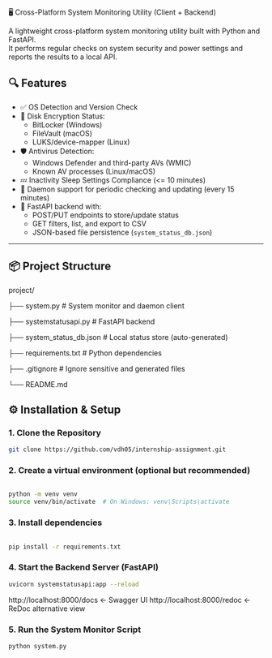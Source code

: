  🖥️ Cross-Platform System Monitoring Utility (Client + Backend)

A lightweight cross-platform system monitoring utility built with Python and FastAPI.  
It performs regular checks on system security and power settings and reports the results to a local API.

## 🔍 Features

- ✅ OS Detection and Version Check
- 🔐 Disk Encryption Status:
  - BitLocker (Windows)
  - FileVault (macOS)
  - LUKS/device-mapper (Linux)
- 🛡️ Antivirus Detection:
  - Windows Defender and third-party AVs (WMIC)
  - Known AV processes (Linux/macOS)
- 💤 Inactivity Sleep Settings Compliance (<= 10 minutes)
- 🔄 Daemon support for periodic checking and updating (every 15 minutes)
- 📡 FastAPI backend with:
  - POST/PUT endpoints to store/update status
  - GET filters, list, and export to CSV
  - JSON-based file persistence (`system_status_db.json`)

---

## 📦 Project Structure
project/

├── system.py # System monitor and daemon client  

├── systemstatusapi.py # FastAPI backend

├── system_status_db.json # Local status store (auto-generated)

├── requirements.txt # Python dependencies

├── .gitignore # Ignore sensitive and generated files

└── README.md


## ⚙️ Installation & Setup

### 1. Clone the Repository 
```bash
git clone https://github.com/vdh05/internship-assignment.git
```

### 2. Create a virtual environment (optional but recommended)
```bash

python -m venv venv
source venv/bin/activate  # On Windows: venv\Scripts\activate
```
### 3. Install dependencies
```bash

pip install -r requirements.txt
```
### 4. Start the Backend Server (FastAPI)
```bash
uvicorn systemstatusapi:app --reload
```
http://localhost:8000/docs   ← Swagger UI
http://localhost:8000/redoc  ← ReDoc alternative view

### 5. Run the System Monitor Script
```bash
python system.py
```
